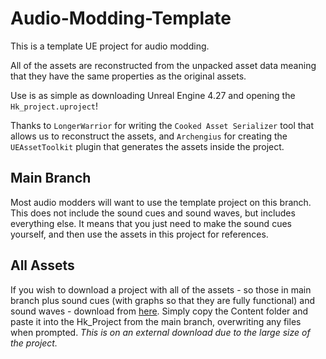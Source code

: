 # Audio-Modding-Template
This is a template UE project for audio modding. 

All of the assets are reconstructed from the unpacked asset data meaning that they have the same properties as the original assets. 

Use is as simple as downloading Unreal Engine 4.27 and opening the `Hk_project.uproject`!

Thanks to `LongerWarrior` for writing the `Cooked Asset Serializer` tool that allows us to reconstruct the assets, and `Archengius` for creating the `UEAssetToolkit` plugin that generates the assets inside the project.

## Main Branch
Most audio modders will want to use the template project on this branch. This does not include the sound cues and sound waves, but includes everything else. It means that you just need to make the sound cues yourself, and then use the assets in this project for references.

## All Assets
If you wish to download a project with all of the assets - so those in main branch plus sound cues (with graphs so that they are fully functional) and sound waves - download from [here](https://mega.nz/file/02wWjbhI#LvYTd0pI10iZS2cDRwlPtw4yw2jbYAM0UaQDaR0nYeA). Simply copy the Content folder and paste it into the Hk_Project from the main branch, overwriting any files when prompted. *This is on an external download due to the large size of the project.*